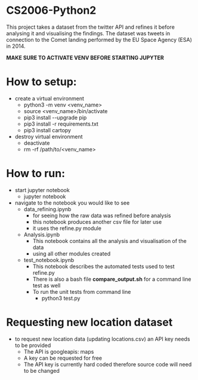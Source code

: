 # CS2006-Python2

This project takes a dataset from the twitter API and refines it before analysing it and visualising the findings.
The dataset was tweets in connection to the Comet landing performed by the EU Space Agency (ESA) in 2014.

**MAKE SURE TO ACTIVATE VENV BEFORE STARTING JUPYTER**

# How to setup:
* create a virtual environment
  - python3 -m venv <venv_name>
  - source <venv_name>/bin/activate
  - pip3 install --upgrade pip
  - pip3 install -r requirements.txt
  - pip3 install cartopy
 * destroy virtual environment
    - deactivate
    - rm -rf /path/to/<venv_name>

# How to run:
* start jupyter notebook
  - jupyter notebook
* navigate to the notebook you would like to see
  - data_refining.ipynb
    - for seeing how the raw data was refined before analysis
    - this notebook produces another csv file for later use
    - it uses the refine.py module
  - Analysis.ipynb
    - This notebook contains all the analysis and visualisation of the data
    - using all other modules created
  - test_notebook.ipynb
    - This notebook describes the automated tests used to test refine.py
    - There is also a bash file **compare_output.sh** for a command line test as well
    - To run the unit tests from command line
      - python3 test.py

# Requesting new location dataset
* to request new location data (updating locations.csv) an API key needs to be provided
  - The API is googleapis: maps
  - A key can be requested for free
  - The API key is currently hard coded therefore source code will need to be changed 
